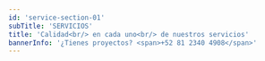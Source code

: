 ```yaml
---
id: 'service-section-01'
subTitle: 'SERVICIOS'
title: 'Calidad<br/> en cada uno<br/> de nuestros servicios'
bannerInfo: '¿Tienes proyectos? <span>+52 81 2340 4908</span>'
---
```

